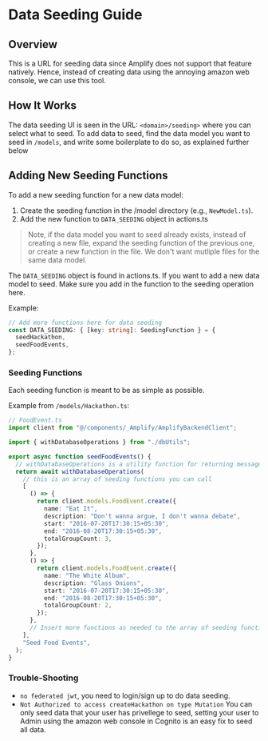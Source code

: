 # Data Seeding Guide

## Overview

This is a URL for seeding data since Amplify does not support that feature natively. Hence, instead of creating data using the annoying amazon web console, we can use this tool.

## How It Works

The data seeding UI is seen in the URL:
`<domain>/seeding>`
where you can select what to seed. To add data to seed, find the data model you want to seed in `/models`, and write some boilerplate to do so, as explained further below

## Adding New Seeding Functions

To add a new seeding function for a new data model:

1. Create the seeding function in the /model directory (e.g., `NewModel.ts`).
2. Add the new function to `DATA_SEEDING` object in actions.ts

> Note, if the data model you want to seed already exists, instead of creating a new file, expand the seeding function of the previous one, or create a new function in the file. We don't want mutliple files for the same data model.

The `DATA_SEEDING` object is found in actions.ts. If you want to add a new data model to seed. Make sure you add in the function to the seeding operation here.

Example:

```typescript
// Add more functions here for data seeding
const DATA_SEEDING: { [key: string]: SeedingFunction } = {
  seedHackathon,
  seedFoodEvents,
};
```

### Seeding Functions

Each seeding function is meant to be as simple as possible.

Example from `/models/Hackathon.ts`:

```typescript
// FoodEvent.ts
import client from "@/components/_Amplify/AmplifyBackendClient";

import { withDatabaseOperations } from "./dbUtils";

export async function seedFoodEvents() {
  // withDatabaseOperations is a utility function for returning messages and logs to the UI
  return await withDatabaseOperations(
    // this is an array of seeding functions you can call
    [
      () => {
        return client.models.FoodEvent.create({
          name: "Eat It",
          description: "Don't wanna argue, I don't wanna debate",
          start: "2016-07-20T17:30:15+05:30",
          end: "2016-08-20T17:30:15+05:30",
          totalGroupCount: 3,
        });
      },
      () => {
        return client.models.FoodEvent.create({
          name: "The White Album",
          description: "Glass Onions",
          start: "2016-07-20T17:30:15+05:30",
          end: "2016-08-20T17:30:15+05:30",
          totalGroupCount: 2,
        });
      },
      // Insert more functions as needed to the array of seeding functions
    ],
    "Seed Food Events",
  );
}
```

### Trouble-Shooting

- `no federated jwt`, you need to login/sign up to do data seeding.
- `Not Authorized to access createHackathon on type Mutation` You can only seed data that your user has privellege to seed, setting your user to Admin using the amazon web console in Cognito is an easy fix to seed all data.
